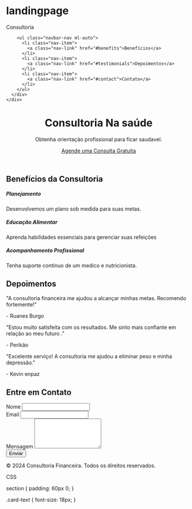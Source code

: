 # landingpage

<!DOCTYPE html>
<html lang="en">
<head>
  <meta charset="UTF-8">
  <meta name="viewport" content="width=device-width, initial-scale=1.0">
  <title>Consultoria Para Saude</title>
  <link rel="stylesheet" href="https://stackpath.bootstrapcdn.com/bootstrap/4.5.2/css/bootstrap.min.css">
  <link rel="stylesheet" href="a.css">
</head>
<body>

  <nav class="navbar navbar-expand-xl navbar-dark bg-dark">
    <div class="container">
      <div class="navbar-brand"> Consultoria</div>
      
       
     
        <ul class="navbar-nav ml-auto">
          <li class="nav-item">
            <a class="nav-link" href="#benefits">Benefícios</a>
          </li>
          <li class="nav-item">
            <a class="nav-link" href="#testimonials">Depoimentos</a>
          </li>
          <li class="nav-item">
            <a class="nav-link" href="#contact">Contato</a>
          </li>
        </ul>
      </div>
    </div>
  </nav>

  <header class="jumbotron text-center">
    <div class="container">
      <h1>Consultoria Na saúde</h1>
      <p class="lead">Obtenha orientação profissional para ficar saudavel.</p>
      <a class="btn btn-primary btn-lg" href="#contact" role="button">Agende uma Consulta Gratuita</a>
    </div>
  </header>

  <section id="benefits">
    <div class="container">
      <h2 class="text-center ">Benefícios da Consultoria </h2>
      <div class="row">
        <div class="col-md-4">
          <div class="card">
            <div class="card-body">
              <h5 class="card-title">Planejamento </h5>
              <p class="card-text">Desenvolvemos um plano sob medida para suas metas.</p>
            </div>
          </div>
        </div>
        <div class="col-md-4">
          <div class="card">
            <div class="card-body">
              <h5 class="card-title">Educação Alimentar</h5>
              <p class="card-text">Aprenda habilidades essenciais para gerenciar suas refeições</p>
            </div>
          </div>
        </div>
        <div class="col-md-4">
          <div class="card">
            <div class="card-body">
              <h5 class="card-title">Acompanhamento Profissional</h5>
              <p class="card-text">Tenha suporte contínuo de um medico e nutricionista.</p>
            </div>
          </div>
        </div>
      </div>
    </div>
  </section>

  <section id="testimonials" class="bg-light">
    <div class="container">
      <h2 class="text-center mb-4 ">Depoimentos</h2>
      <div class="row">
        <div class="col-md-4">
          <div class="card">
            <div class="card-body">
              <p class="card-text">"A consultoria financeira me ajudou a alcançar minhas metas. Recomendo fortemente!"</p>
              <p class="text-muted">- Ruanes Burgo</p>
            </div>
          </div>
        </div>
        <div class="col-md-4">
          <div class="card">
            <div class="card-body">
              <p class="card-text">"Estou muito satisfeita com os resultados. Me sinto mais confiante em relação ao meu futuro ." </p>
              <p class="text-muted">- Perikão</p>
            </div>
          </div>
        </div>
        <div class="col-md-4">
          <div class="card">
            <div class="card-body">
              <p class="card-text">"Excelente serviço! A consultoria  me ajudou a eliminar peso e minha depressão." </p>
              <p class="text-muted">- Kevin enpaz</p>
            </div>
          </div>
        </div>
      </div>
    </div>
  </section>

  <section id="contact">
    <div class="container">
      <h2 class="text-center mb-4">Entre em Contato</h2>
      <div class="row justify-content-center">
        <div class="col-md-6">
          <form>
            <div class="form-group">
              <label for="name">Nome</label>
              <input type="text" class="form-control" id="name" required>
            </div>
            <div class="form-group">
              <label for="email">Email</label>
              <input type="email" class="form-control" id="email" required>
            </div>
            <div class="form-group">
              <label for="message">Mensagem</label>
              <textarea class="form-control" id="message" rows="5" required></textarea>
            </div>
            <button type="submit" class="btn btn-primary btn-block">Enviar</button>
          </form>
        </div>
      </div>
    </div>
  </section>

  <footer class="py-4 bg-dark text-white text-center">
    <div class="container">
      <p>&copy; 2024 Consultoria Financeira. Todos os direitos reservados.</p>
    </div>
  </footer>

</body>
</html>



CSS


section {
    padding: 60px 0;
  }
  

  .card-text {
    font-size: 18px;
  }
  

  
